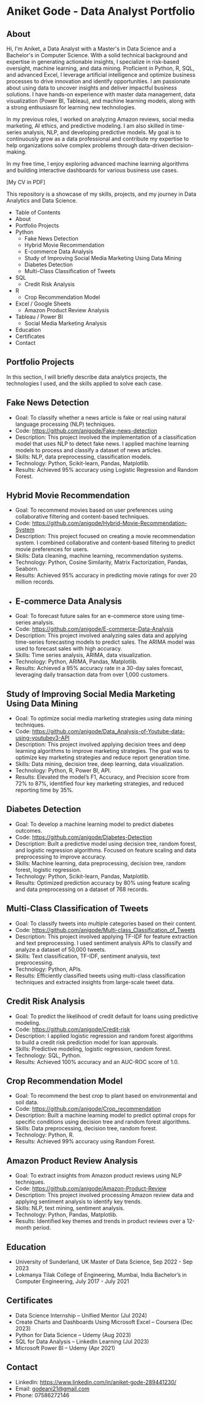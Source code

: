 # Aniket Gode - Data Analyst Portfolio
## About

Hi, I'm Aniket, a Data Analyst with a Master's in Data Science and a Bachelor's in Computer Science. With a solid technical background and expertise in generating actionable insights, I specialize in risk-based oversight, machine learning, and data mining. Proficient in Python, R, SQL, and advanced Excel, I leverage artificial intelligence and optimize business processes to drive innovation and identify opportunities. I am passionate about using data to uncover insights and deliver impactful business solutions. I have hands-on experience with master data management, data visualization (Power BI, Tableau), and machine learning models, along with a strong enthusiasm for learning new technologies.

In my previous roles, I worked on analyzing Amazon reviews, social media marketing, AI ethics, and predictive modeling. I am also skilled in time-series analysis, NLP, and developing predictive models. My goal is to continuously grow as a data professional and contribute my expertise to help organizations solve complex problems through data-driven decision-making.

In my free time, I enjoy exploring advanced machine learning algorithms and building interactive dashboards for various business use cases.

[My CV in PDF]

This repository is a showcase of my skills, projects, and my journey in Data Analytics and Data Science.

- Table of Contents
- About
- Portfolio Projects
- Python
  - Fake News Detection
  - Hybrid Movie Recommendation
  - E-commerce Data Analysis
  - Study of Improving Social Media Marketing Using Data Mining
  - Diabetes Detection
  - Multi-Class Classification of Tweets
- SQL
  - Credit Risk Analysis
- R
  - Crop Recommendation Model
- Excel / Google Sheets
  - Amazon Product Review Analysis
- Tableau / Power BI
  - Social Media Marketing Analysis
- Education
- Certificates
- Contact
## Portfolio Projects
In this section, I will briefly describe data analytics projects, the technologies I used, and the skills applied to solve each case.

## Fake News Detection
- Goal: To classify whether a news article is fake or real using natural language processing (NLP) techniques.
- Code: https://github.com/anigode/Fake-news-detection
- Description: This project involved the implementation of a classification model that uses NLP to detect fake news. I applied machine learning models to process and classify a dataset of news articles.
- Skills: NLP, data preprocessing, classification models.
- Technology: Python, Scikit-learn, Pandas, Matplotlib.
- Results: Achieved 95% accuracy using Logistic Regression and Random Forest.
## Hybrid Movie Recommendation
- Goal: To recommend movies based on user preferences using collaborative filtering and content-based techniques.
- Code: https://github.com/anigode/Hybrid-Movie-Recommendation-System
- Description: This project focused on creating a movie recommendation system. I combined collaborative and content-based filtering to predict movie preferences for users.
- Skills: Data cleaning, machine learning, recommendation systems.
- Technology: Python, Cosine Similarity, Matrix Factorization, Pandas, Seaborn.
- Results: Achieved 95% accuracy in predicting movie ratings for over 20 million records.
- ## E-commerce Data Analysis
- Goal: To forecast future sales for an e-commerce store using time-series analysis.
- Code: https://github.com/anigode/E-commerce-Data-Analysis
- Description: This project involved analyzing sales data and applying time-series forecasting models to predict sales. The ARIMA model was used to forecast sales with high accuracy.
- Skills: Time series analysis, ARIMA, data visualization.
- Technology: Python, ARIMA, Pandas, Matplotlib.
- Results: Achieved a 95% accuracy rate in a 30-day sales forecast, leveraging daily transaction data from over 1,000 customers.
## Study of Improving Social Media Marketing Using Data Mining
- Goal: To optimize social media marketing strategies using data mining techniques.
- Code: https://github.com/anigode/Data_Analysis-of-Youtube-data-using-youtubev3-API
- Description: This project involved applying decision trees and deep learning algorithms to improve marketing strategies. The goal was to optimize key marketing strategies and reduce report generation time.
- Skills: Data mining, decision tree, deep learning, data visualization.
- Technology: Python, R, Power BI, API.
- Results: Elevated the model’s F1, Accuracy, and Precision score from 72% to 87%, identified four key marketing strategies, and reduced reporting time by 35%.
## Diabetes Detection
- Goal: To develop a machine learning model to predict diabetes outcomes.
- Code: https://github.com/anigode/Diabetes-Detection
- Description: Built a predictive model using decision tree, random forest, and logistic regression algorithms. Focused on feature scaling and data preprocessing to improve accuracy.
- Skills: Machine learning, data preprocessing, decision tree, random forest, logistic regression.
- Technology: Python, Scikit-learn, Pandas, Matplotlib.
- Results: Optimized prediction accuracy by 80% using feature scaling and data preprocessing on a dataset of 768 records.
## Multi-Class Classification of Tweets
- Goal: To classify tweets into multiple categories based on their content.
- Code: https://github.com/anigode/Multi-class_Classification_of_Tweets
- Description: This project involved applying TF-IDF for feature extraction and text preprocessing. I used sentiment analysis APIs to classify and analyze a dataset of 50,000 tweets.
- Skills: Text classification, TF-IDF, sentiment analysis, text preprocessing.
- Technology: Python, APIs.
- Results: Efficiently classified tweets using multi-class classification techniques and extracted insights from large-scale tweet data.
## Credit Risk Analysis
- Goal: To predict the likelihood of credit default for loans using predictive modeling.
- Code: https://github.com/anigode/Credit-risk
- Description: I applied logistic regression and random forest algorithms to build a credit risk prediction model for loan approvals.
- Skills: Predictive modeling, logistic regression, random forest.
- Technology: SQL, Python.
- Results: Achieved 100% accuracy and an AUC-ROC score of 1.0.
## Crop Recommendation Model
- Goal: To recommend the best crop to plant based on environmental and soil data.
- Code: https://github.com/anigode/Crop_recommendation
- Description: Built a machine learning model to predict optimal crops for specific conditions using decision tree and random forest algorithms.
- Skills: Data preprocessing, decision tree, random forest.
- Technology: Python, R.
- Results: Achieved 99% accuracy using Random Forest.
## Amazon Product Review Analysis
- Goal: To extract insights from Amazon product reviews using NLP techniques.
- Code: https://github.com/anigode/Amazon-Product-Review
- Description: This project involved processing Amazon review data and applying sentiment analysis to identify key trends.
- Skills: NLP, text mining, sentiment analysis.
- Technology: Python, Pandas, Matplotlib.
- Results: Identified key themes and trends in product reviews over a 12-month period.
## Education
- University of Sunderland, UK
Master of Data Science, Sep 2022 - Sep 2023
- Lokmanya Tilak College of Engineering, Mumbai, India
Bachelor’s in Computer Engineering, July 2017 - July 2021

## Certificates
- Data Science Internship – Unified Mentor (Jul 2024)
- Create Charts and Dashboards Using Microsoft Excel – Coursera (Dec 2023)
- Python for Data Science – Udemy (Aug 2023)
- SQL for Data Analysis – LinkedIn Learning (Jul 2023)
- Microsoft Power BI – Udemy (Apr 2021)
## Contact
- LinkedIn: https://www.linkedin.com/in/aniket-gode-289441230/
- Email: godeani21@gmail.com
- Phone: 07586272146
